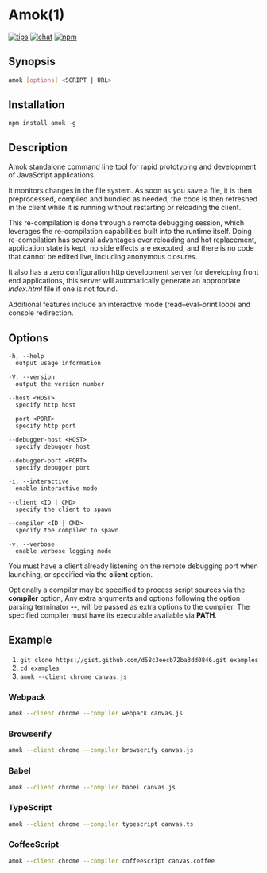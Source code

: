 # Amok(1)
[![tips](https://img.shields.io/gratipay/caspervonb.svg?style=flat-square)](https://gratipay.com/caspervonb/)
[![chat](https://img.shields.io/badge/gitter-join%20chat-green.svg?style=flat-square)](https://gitter.im/caspervonb/amok)
[![npm](https://img.shields.io/npm/v/amok.svg?style=flat-square)](https://www.npmjs.org/package/amok)

## Synopsis
```sh
amok [options] <SCRIPT | URL>
```

## Installation
```
npm install amok -g
```

## Description
Amok standalone command line tool for rapid prototyping and development of JavaScript applications.

It monitors changes in the file system. As soon as you save a file, it is then preprocessed, compiled and bundled as needed, the code is then refreshed in the client while it is running without restarting or reloading the client.

This re-compilation is done through a remote debugging session, which leverages the re-compilation capabilities built into the runtime itself. Doing re-compilation has several advantages over reloading and hot replacement, application state is kept, no side effects are executed, and there is no code that cannot be edited live, including anonymous closures.

It also has a zero configuration http development server for developing front end applications, this server will automatically generate an appropriate *index.html* file if one is not found.

Additional features include an interactive mode (read–eval–print loop) and console redirection.

## Options
```
-h, --help
  output usage information

-V, --version
  output the version number

--host <HOST>
  specify http host

--port <PORT>
  specify http port

--debugger-host <HOST>
  specify debugger host

--debugger-port <PORT>
  specify debugger port

-i, --interactive
  enable interactive mode

--client <ID | CMD>
  specify the client to spawn

--compiler <ID | CMD>
  specify the compiler to spawn

-v, --verbose
  enable verbose logging mode
```

You must have a client already listening on the remote debugging port when launching, or specified via the **client** option.

Optionally a compiler may be specified to process script sources via the **compiler** option,
Any extra arguments and options following the option parsing terminator **--**, will be passed as extra options to the compiler. The specified compiler must have its executable available via **PATH**.

## Example
1. `git clone https://gist.github.com/d58c3eecb72ba3dd0846.git examples`
2. `cd examples`
3. `amok --client chrome canvas.js`

### Webpack
```sh
amok --client chrome --compiler webpack canvas.js
```

### Browserify
```sh
amok --client chrome --compiler browserify canvas.js
```

### Babel
```sh
amok --client chrome --compiler babel canvas.js
```

### TypeScript
```sh
amok --client chrome --compiler typescript canvas.ts
```

### CoffeeScript
```sh
amok --client chrome --compiler coffeescript canvas.coffee
```
